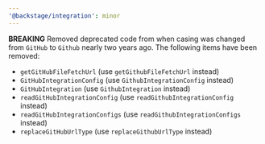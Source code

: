 ```yaml
---
'@backstage/integration': minor
---
```


**BREAKING** Removed deprecated code from when casing was changed from `GitHub` to `Github` nearly two years ago. The following items have been removed:

- `getGitHubFileFetchUrl` (use `getGithubFileFetchUrl` instead)
- `GitHubIntegrationConfig` (use `GithubIntegrationConfig` instead)
- `GitHubIntegration` (use `GithubIntegration` instead)
- `readGitHubIntegrationConfig` (use `readGithubIntegrationConfig` instead)
- `readGitHubIntegrationConfigs` (use `readGithubIntegrationConfigs` instead)
- `replaceGitHubUrlType` (use `replaceGithubUrlType` instead)
